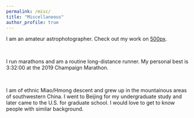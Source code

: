 ```yaml
---
permalink: /misc/
title: "Miscellaneous"
author_profile: true
---
```


I am an amateur astrophotographer. Check out my work on [500px](https://500px.com/p/yangyicge?view=photos).

<br/>

I run marathons and am a routine long-distance runner. My personal best is 3:32:00 at the 2019 Champaign Marathon.

<br/>

I am of ethnic Miao/Hmong descent and grew up in the mountainous areas of southwestern China. I went to Beijing for my undergraduate study
and later came to the U.S. for graduate school. I would love to get to know people with similar background. 

